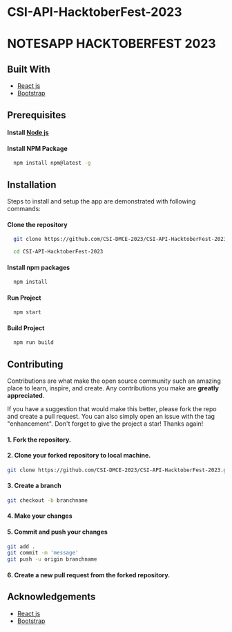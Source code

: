 # CSI-API-HacktoberFest-2023


# NOTESAPP HACKTOBERFEST 2023

## Built With

- [React js](https://reactjs.org/)
- [Bootstrap](https://getbootstrap.com/)


## Prerequisites

#### Install [Node js](https://nodejs.org/en/)

#### Install NPM Package
```bash
  npm install npm@latest -g
```


 ## Installation


Steps to install and setup the app are demonstrated with following commands:

#### Clone the repository
```bash
  git clone https://github.com/CSI-DMCE-2023/CSI-API-HacktoberFest-2023.git
```
```bash
  cd CSI-API-HacktoberFest-2023
```
 
#### Install npm packages
```bash
  npm install
```

#### Run Project
```bash
  npm start
```

#### Build Project
```bash
  npm run build
```

## Contributing


Contributions are what make the open source community such an amazing place to learn, inspire, and create. Any contributions you make are **greatly appreciated**.

If you have a suggestion that would make this better, please fork the repo and create a pull request. You can also simply open an issue with the tag "enhancement".
Don't forget to give the project a star! Thanks again!

#### 1. Fork the repository.
#### 2. Clone your forked repository to local machine.
```bash
git clone https://github.com/CSI-DMCE-2023/CSI-API-HacktoberFest-2023.git
```
#### 3. Create a branch 
```bash
git checkout -b branchname
```
#### 4. Make your changes

#### 5. Commit and push your changes
```bash
git add . 
git commit -m 'message'
git push -u origin branchname
```
#### 6. Create a new pull request from the forked repository.


## Acknowledgements


- [React js](https://reactjs.org/)
- [Bootstrap](https://getbootstrap.com/)
